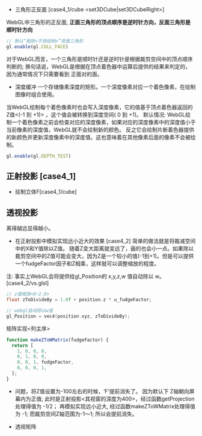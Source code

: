 * 三角形正反面  [case4_1/cube <set3DCube|set3DCubeRight>]

WebGL中三角形的正反面, **正面三角形的顶点顺序是逆时针方向，反面三角形是顺时针方向**
[]('./assets/三角形正反面.png')

```ts
// 默认“剔除<不用绘制>”背面三角形
gl.enable(gl.CULL_FACE)
```
对于WebGL而言，一个三角形是顺时针还是逆时针是根据裁剪空间中的顶点顺序判断的; 换句话说，WebGL是根据在顶点着色器中运算后提供的结果来判定的，因为通常情况下只需要看到 正面对的面。

* 深度缓冲
一个存储像素深度的矩形。一个深度像素对应一个着色像素，在绘制图像时组合使用。

当WebGL绘制每个着色像素时也会写入深度像素，它的值基于顶点着色器返回的Z值<(-1 到 +1)> ，这个值会被转换到深度空间( 0 到 +1)。
默认情况: WebGL绘制一个着色像素之前会检查对应的深度像素，如果对应的深度像素中的深度值小于当前像素的深度值，WebGL就不会绘制新的颜色。 反之它会绘制片断着色器提供的新颜色并更新深度像素中的深度值。这也意味着在其他像素后面的像素不会被绘制。
```ts
gl.enable(gl.DEPTH_TEST)
```

## 正射投影 [case4_1]

* 绘制立体F[case4_1/cube]

## 透视投影
离得越远显得越小。

* 在正射投影中模拟实现远小近大的效果 [case4_2]
简单的做法就是将裁减空间中的X和Y值除以Z值。
随着Z变大距离就变远了，画的也会小一点。如果除以裁剪空间中的Z值可能会变大，因为Z是一个较小的值(-1到+1)。但是可以提供一个fudgeFactor因子和Z相乘，这样就可以调整缩放的程度。

注: 事实上WebGL会将提供给gl_Position的 x,y,z,w 值自动除以 w。[case4_2/vs.glsl]

```c++
// z值缩放<0~2.0>
float zToDivideBy = 1.0f + position.z * u_fudgeFactor;

// webgl自动除以w值
gl_Position = vec4(position.xyz, zToDivideBy);
```

矩阵实现<列主序>
```ts
function makeZToWMatrix(fudgeFactor) {
  return [
    1, 0, 0, 0,
    0, 1, 0, 0,
    0, 0, 1, fudgeFactor,
    0, 0, 0, 1,
  ];
}
```

- 问题，将Z值设置为-100左右的时候，‘F’提前消失了。
因为默认下 Z轴朝向屏幕内为正值;
此时是正射投影<其视窗的深度为400>，经过函数getProjection处理得值为 -1/2；
再模拟实现远小近大, 经过函数makeZToWMatrix处理得值为 -1;
而裁剪空间Z轴范围为-1～1; 所以会提前消失。

* 透视矩阵
